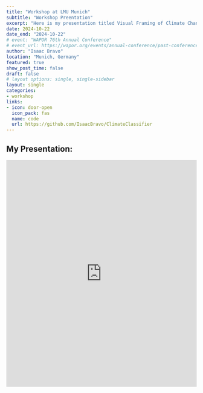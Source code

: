 ```yaml
---
title: "Workshop at LMU Munich"
subtitle: "Workshop Preentation"
excerpt: "Here is my presentation titled Visual Framing of Climate Change Imagery on Twitter, at the Chair of Organizational Economics at Ludwig-Maximilians University in Germany."
date: 2024-10-22
date_end: "2024-10-22"
# event: "WAPOR 76th Annual Conference"
# event_url: https://wapor.org/events/annual-conference/past-conferences/76th-annual-conference/
author: "Isaac Bravo"
location: "Munich, Germany"
featured: true
show_post_time: false
draft: false
# layout options: single, single-sidebar
layout: single
categories:
- workshop
links:
- icon: door-open
  icon_pack: fas
  name: code
  url: https://github.com/IsaacBravo/ClimateClassifier
---
```

## My Presentation:

<iframe src="https://drive.google.com/file/d/1eck7ZYL1V3eGcZh1JI7OFMJbv0_29zxq/preview?usp=sharing" style="width:100%; height:600px;" frameborder="0"></iframe>
